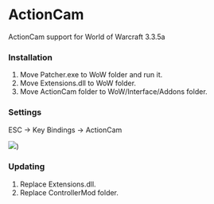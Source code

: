# ActionCam
ActionCam support for World of Warcraft 3.3.5a

### Installation
1. Move Patcher.exe to WoW folder and run it.
2. Move Extensions.dll to WoW folder.
3. Move ActionCam folder to WoW/Interface/Addons folder.

### Settings
ESC -> Key Bindings -> ActionCam

![](https://i.gyazo.com/65934fdfc9876d55a88b6018fe48b58f.png))

### Updating
1. Replace Extensions.dll.
2. Replace ControllerMod folder.
